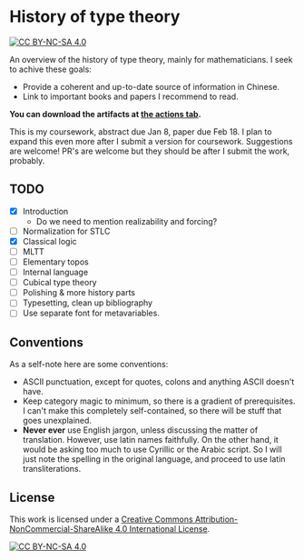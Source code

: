 # History of type theory

[![CC BY-NC-SA 4.0][cc-by-nc-sa-shield]][cc-by-nc-sa]

An overview of the history of type theory, mainly for mathematicians. I seek to achive these goals:
- Provide a coherent and up-to-date source of information in Chinese.
- Link to important books and papers I recommend to read.

**You can download the artifacts at [the actions tab](https://github.com/Trebor-Huang/history/actions).**

This is my coursework, abstract due Jan 8, paper due Feb 18. I plan to expand this even more after I submit a version for coursework. Suggestions are welcome! PR's are welcome but they should be after I submit the work, probably.

## TODO

- [X] Introduction
  - Do we need to mention realizability and forcing?
- [ ] Normalization for STLC
- [X] Classical logic
- [ ] MLTT
- [ ] Elementary topos
- [ ] Internal language
- [ ] Cubical type theory
- [ ] Polishing & more history parts
- [ ] Typesetting, clean up bibliography
- [ ] Use separate font for metavariables.

## Conventions

As a self-note here are some conventions:
- ASCII punctuation, except for quotes, colons and anything ASCII doesn't have.
- Keep category magic to minimum, so there is a gradient of prerequisites. I can't make this completely self-contained, so there will be stuff that goes unexplained.
- **Never ever** use English jargon, unless discussing the matter of translation. However, use latin names faithfully. On the other hand, it would be asking too much to use Cyrillic or the Arabic script. So I will just note the spelling in the original language, and proceed to use latin transliterations.

## License

This work is licensed under a
[Creative Commons Attribution-NonCommercial-ShareAlike 4.0 International License][cc-by-nc-sa].

[![CC BY-NC-SA 4.0][cc-by-nc-sa-image]][cc-by-nc-sa]

[cc-by-nc-sa]: http://creativecommons.org/licenses/by-nc-sa/4.0/
[cc-by-nc-sa-image]: https://licensebuttons.net/l/by-nc-sa/4.0/88x31.png
[cc-by-nc-sa-shield]: https://img.shields.io/badge/License-CC%20BY--NC--SA%204.0-lightgrey.svg
